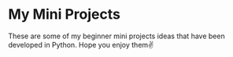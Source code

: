# My Mini Projects 
These are some of my beginner mini projects ideas that have been developed in Python. Hope you enjoy them✌
